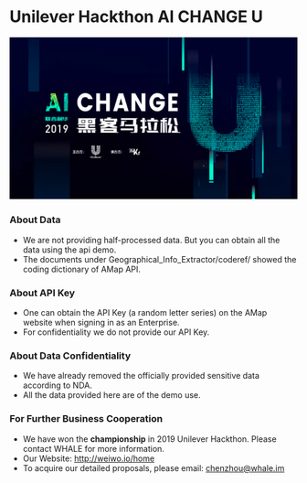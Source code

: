 # Unilever Hackthon AI CHANGE U

![logo](https://github.com/ChenZhouUC/UL_AI_CHANGE/blob/master/Asset/ULAI.png)

### About Data
+ We are not providing half-processed data. But you can obtain all the data using the api demo.
+ The documents under Geographical\_Info\_Extractor/coderef/ showed the coding dictionary of AMap API. 

### About API Key
+ One can obtain the API Key (a random letter series) on the AMap website when signing in as an Enterprise.
+ For confidentiality we do not provide our API Key. 

### About Data Confidentiality

+ We have already removed the officially provided sensitive data according to NDA.
+ All the data provided here are of the demo use.

### For Further Business Cooperation

+ We have won the **championship** in 2019 Unilever Hackthon. Please contact WHALE for more information. 
+ Our Website: http://weiwo.io/home
+ To acquire our detailed proposals, please email: chenzhou@whale.im

